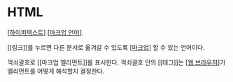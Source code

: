 # HTML


[[하이퍼텍스트]] [[마크업 언어]].

[[링크]]를 누르면 다른 문서로 옮겨갈 수 있도록 [[마크업]] 할 수 있는 언어이다. 


꺽쇠괄호로 [[마크업 엘리먼트]]를 표시한다. 
꺽쇠괄호 안의 [[태그]]는 [[웹 브라우저]]가 엘리먼트를 어떻게 해석할지 결정한다. 

[//begin]: # "Autogenerated link references for markdown compatibility"
[하이퍼텍스트]: 하이퍼텍스트.md "하이퍼텍스트"
[마크업 언어]: <마크업 언어.md> "마크업 언어"
[마크업]: 마크업.md "마크업"
[웹 브라우저]: <웹 브라우저.md> "웹 브라우저"
[//end]: # "Autogenerated link references"
